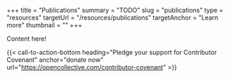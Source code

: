+++
title = "Publications"
summary = "TODO"
slug = "publications"
type = "resources"
targetUrl = "/resources/publications"
targetAnchor = "Learn more"
thumbnail = ""
+++

Content here!

{{< call-to-action-bottom heading="Pledge your support for Contributor Covenant" anchor="donate now" url="https://opencollective.com/contributor-covenant" >}}

